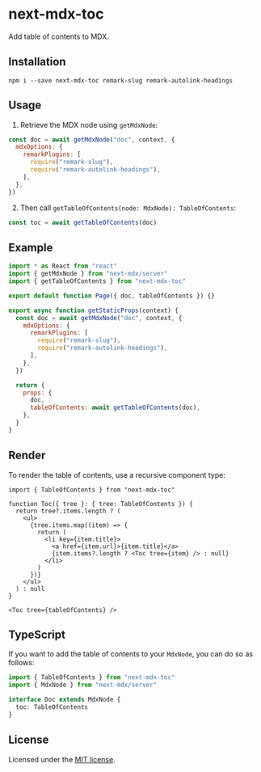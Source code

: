 # next-mdx-toc

Add table of contents to MDX.

## Installation

```
npm i --save next-mdx-toc remark-slug remark-autolink-headings
```

## Usage

1. Retrieve the MDX node using `getMdxNode`:

```js
const doc = await getMdxNode("doc", context, {
  mdxOptions: {
    remarkPlugins: [
      require("remark-slug"),
      require("remark-autolink-headings"),
    ],
  },
})
```

2. Then call `getTableOfContents(node: MdxNode): TableOfContents`:

```js
const toc = await getTableOfContents(doc)
```

## Example

```jsx
import * as React from "react"
import { getMdxNode } from "next-mdx/server"
import { getTableOfContents } from "next-mdx-toc"

export default function Page({ doc, tableOfContents }) {}

export async function getStaticProps(context) {
  const doc = await getMdxNode("doc", context, {
    mdxOptions: {
      remarkPlugins: [
        require("remark-slug"),
        require("remark-autolink-headings"),
      ],
    },
  })

  return {
    props: {
      doc,
      tableOfContents: await getTableOfContents(doc),
    },
  }
}
```

## Render

To render the table of contents, use a recursive component type:

```tsx
import { TableOfContents } from "next-mdx-toc"

function Toc({ tree }: { tree: TableOfContents }) {
  return tree?.items.length ? (
    <ul>
      {tree.items.map((item) => {
        return (
          <li key={item.title}>
            <a href={item.url}>{item.title}</a>
            {item.items?.length ? <Toc tree={item} /> : null}
          </li>
        )
      })}
    </ul>
  ) : null
}
```

```tsx
<Toc tree={tableOfContents} />
```

## TypeScript

If you want to add the table of contents to your `MdxNode`, you can do so as follows:

```ts
import { TableOfContents } from "next-mdx-toc"
import { MdxNode } from "next-mdx/server"

interface Doc extends MdxNode {
  toc: TableOfContents
}
```

## License

Licensed under the [MIT license](https://github.com/shadcn/next-mdx/blob/master/LICENSE).
